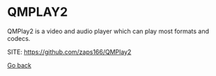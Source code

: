 # QMPLAY2

 QMPlay2 is a video and audio player which can play most formats and codecs.
 
 SITE: https://github.com/zaps166/QMPlay2

 [Go back](https://portable-linux-apps.github.io/apps.html)
